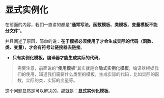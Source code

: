 # 显式实例化

在前面的内容，我们一直讲的都是“**通常写法，函数模板、类模板、变量模板不能分文件**”。

并且阐述了原因，简单的说：**在于模板必须使用了才会生成实际的代码（函数、类、变量），才会有符号让链接器去链接**。

- **只有实例化模板，编译器才能生成实际的代码**。

> 需要注意，前面说的“**使用模板**”其实就是会**隐式实例化模板**，编译器根据我们的使用，知道我们需要什么类型的模板，生成实际的代码，比如实际的函数，实际的类，实际的变量等。

这个问题显然是可以解决的，那就是：**显式实例化模板**。

